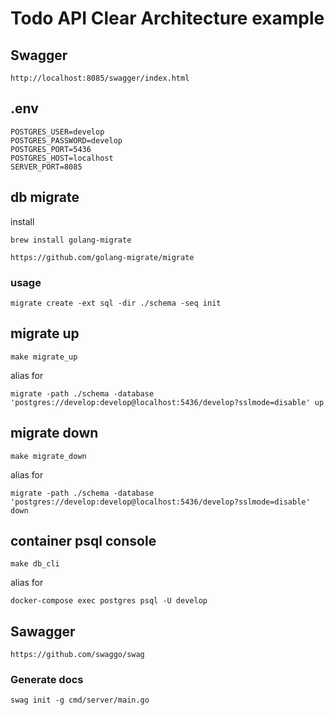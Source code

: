 # Todo API Clear Architecture example

## Swagger

`http://localhost:8085/swagger/index.html`

## .env

```
POSTGRES_USER=develop
POSTGRES_PASSWORD=develop
POSTGRES_PORT=5436
POSTGRES_HOST=localhost
SERVER_PORT=8085
```

## db migrate

install

`brew install golang-migrate`

`https://github.com/golang-migrate/migrate`

### usage

`migrate create -ext sql -dir ./schema -seq init`

## migrate up

`make migrate_up`

alias for

`migrate -path ./schema -database 'postgres://develop:develop@localhost:5436/develop?sslmode=disable' up`

## migrate down

`make migrate_down`

alias for

`migrate -path ./schema -database 'postgres://develop:develop@localhost:5436/develop?sslmode=disable' down`

## container psql console

`make db_cli`

alias for

`docker-compose exec postgres psql -U develop`

## Sawagger

`https://github.com/swaggo/swag`

### Generate docs

`swag init -g cmd/server/main.go`

